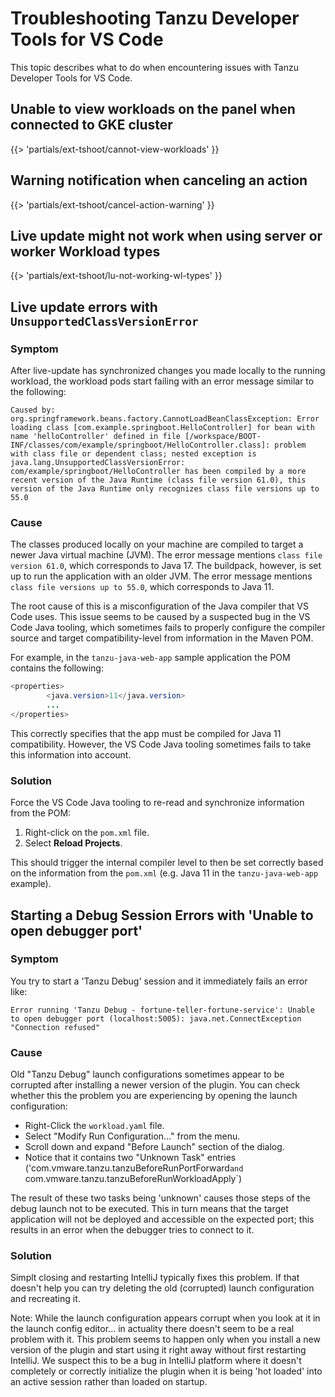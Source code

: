 # Troubleshooting Tanzu Developer Tools for VS Code

This topic describes what to do when encountering issues with Tanzu Developer Tools for VS Code.

## <a id='cannot-view-workloads'></a> Unable to view workloads on the panel when connected to GKE cluster

{{> 'partials/ext-tshoot/cannot-view-workloads' }}

## <a id='cancel-action-warning'></a> Warning notification when canceling an action

{{> 'partials/ext-tshoot/cancel-action-warning' }}

## <a id='lu-not-working-wl-types'></a> Live update might not work when using server or worker Workload types

{{> 'partials/ext-tshoot/lu-not-working-wl-types' }}

## <a id='lu-not-working-classversion'></a> Live update errors with `UnsupportedClassVersionError`

### Symptom

After live-update has synchronized changes you made locally to the running workload, the workload pods
start failing with an error message similar to the following:

```console
Caused by: org.springframework.beans.factory.CannotLoadBeanClassException: Error loading class [com.example.springboot.HelloController] for bean with name 'helloController' defined in file [/workspace/BOOT-INF/classes/com/example/springboot/HelloController.class]: problem with class file or dependent class; nested exception is java.lang.UnsupportedClassVersionError: com/example/springboot/HelloController has been compiled by a more recent version of the Java Runtime (class file version 61.0), this version of the Java Runtime only recognizes class file versions up to 55.0
```

### Cause

The classes produced locally on your machine are compiled to target a newer Java virtual machine (JVM).
The error message mentions `class file version 61.0`, which corresponds to Java 17.
The buildpack, however, is set up to run the application with an older JVM.
The error message mentions `class file versions up to 55.0`, which corresponds to Java 11.

The root cause of this is a misconfiguration of the Java compiler that VS Code uses.
This issue seems to be caused by a suspected bug in the VS Code Java tooling, which sometimes fails
to properly configure the compiler source and target compatibility-level from information in the
Maven POM.

For example, in the `tanzu-java-web-app` sample application the POM contains the following:

```java
<properties>
		<java.version>11</java.version>
        ...
</properties>
```

This correctly specifies that the app must be compiled for Java 11 compatibility.
However, the VS Code Java tooling sometimes fails to take this information into account.

### Solution

Force the VS Code Java tooling to re-read and synchronize information from the POM:

1. Right-click on the `pom.xml` file.
2. Select **Reload Projects**.

This should trigger the internal compiler level to then be set correctly based
on the information from the `pom.xml` (e.g. Java 11 in the `tanzu-java-web-app` example).

## <a id='debug-not-working-corrupt-launch-conf'>Starting a Debug Session Errors with 'Unable to open debugger port'

### Symptom

You try to start a 'Tanzu Debug' session and it immediately fails an error like:

```
Error running 'Tanzu Debug - fortune-teller-fortune-service': Unable to open debugger port (localhost:5005): java.net.ConnectException "Connection refused"
```

### Cause

Old "Tanzu Debug" launch configurations sometimes appear to be corrupted after installing a newer version of the 
plugin. You can check whether this the problem you are experiencing by opening the launch configuration:

- Right-Click the `workload.yaml` file.
- Select "Modify Run Configuration..." from the menu.
- Scroll down and expand "Before Launch" section of the dialog.
- Notice that it contains two "Unknown Task" entries ('com.vmware.tanzu.tanzuBeforeRunPortForward` and 
  `com.vmware.tanzu.tanzuBeforeRunWorkloadApply`)

The result of these two tasks being 'unknown' causes those steps of the debug launch not to be executed.
This in turn means that the target application will not be deployed and accessible on the expected port;
this results in an error when the debugger tries to connect to it.

### Solution

Simplt closing and restarting IntelliJ typically fixes this problem. If that doesn't help you can try 
deleting the old (corrupted) launch configuration and recreating it.

Note: While the launch configuration appears corrupt when you look at it in the launch config editor... 
in actuality there doesn't seem to be a real problem with it. This problem seems to happen only when 
you install a new version of the plugin and start using it right away without first restarting IntelliJ. 
We suspect this to be a bug in IntelliJ platform where it doesn't completely or correctly initialize the 
plugin when it is being 'hot loaded' into an active session rather than loaded on startup.
